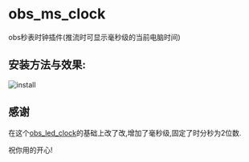 # obs_ms_clock
obs秒表时钟插件(推流时可显示毫秒级的当前电脑时间)

## 安装方法与效果:

![install](https://raw.githubusercontent.com/imfuding/obs_ms_clock/master/install.png)

## 感谢

在这个[obs_led_clock](https://github.com/lulersoft/obs_led_clock)的基础上改了改,增加了毫秒级,固定了时分秒为2位数.

祝你用的开心!
